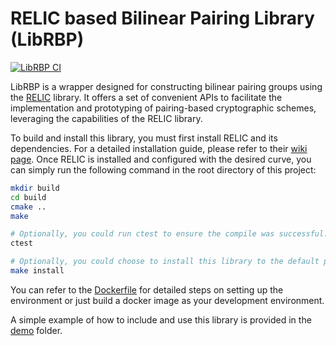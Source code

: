# RELIC based Bilinear Pairing Library (LibRBP)

[![LibRBP CI](https://github.com/Weiqi97/LibRBP/actions/workflows/ci.yml/badge.svg)](https://github.com/Weiqi97/LibRBP/actions/workflows/ci.yml)

LibRBP is a wrapper designed for constructing bilinear pairing groups using
the [RELIC](https://github.com/relic-toolkit/relic) library. It offers a set of convenient APIs to facilitate the
implementation and prototyping of pairing-based cryptographic schemes, leveraging the capabilities of the RELIC library.

To build and install this library, you must first install RELIC and its dependencies. For a detailed installation guide,
please refer to their [wiki page](https://github.com/relic-toolkit/relic/wiki/Building). Once RELIC is installed and
configured with the desired curve, you can simply run the following command in the root directory of this project:

```bash
mkdir build
cd build
cmake ..
make

# Optionally, you could run ctest to ensure the compile was successful.
ctest

# Optionally, you could choose to install this library to the default path.
make install
```

You can refer to the [Dockerfile](Dockerfile) for detailed steps on setting up the environment or just build a docker
image as your development environment.

A simple example of how to include and use this library is provided in the [demo](demo) folder.
